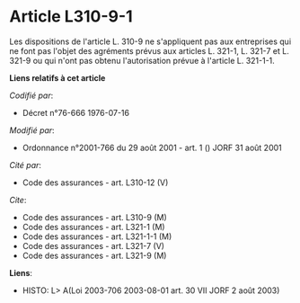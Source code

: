 # Article L310-9-1

Les dispositions de l'article L. 310-9 ne s'appliquent pas aux entreprises qui ne font pas l'objet des agréments prévus aux
articles L. 321-1, L. 321-7 et L. 321-9 ou qui n'ont pas obtenu l'autorisation prévue à l'article L. 321-1-1.

**Liens relatifs à cet article**

_Codifié par_:

  - Décret n°76-666 1976-07-16

_Modifié par_:

  - Ordonnance n°2001-766 du 29 août 2001 - art. 1 () JORF 31 août 2001

_Cité par_:

  - Code des assurances - art. L310-12 (V)

_Cite_:

  - Code des assurances - art. L310-9 (M)
  - Code des assurances - art. L321-1 (M)
  - Code des assurances - art. L321-1-1 (M)
  - Code des assurances - art. L321-7 (V)
  - Code des assurances - art. L321-9 (M)

**Liens**:

  - HISTO: L> A(Loi 2003-706 2003-08-01 art. 30 VII JORF 2 août 2003)
